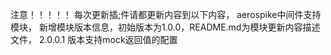 注意！！！！！
每次更新插;件请都更新内容到以下内容，
aerospike中间件支持模块，
新增模块版本信息，初始版本为1.0.0，README.md为模块更新内容描述文件，
2.0.0.1 版本支持mock返回值的配置